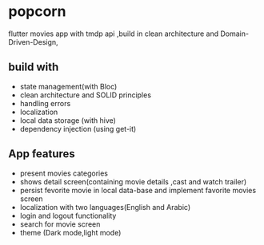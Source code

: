 # popcorn

flutter movies app with tmdp api ,build in clean architecture and Domain-Driven-Design,


## build with

* state management(with Bloc)
* clean architecture and SOLID principles
* handling errors
* localization 
* local data storage (with hive)
* dependency injection (using get-it)


## App features 
* present movies categories 
* shows detail screen(containing movie details ,cast and watch trailer)
* persist fevorite movie in local data-base and implement favorite movies screen
* localization with two languages(English and Arabic)
* login and logout functionality
* search for movie screen
* theme (Dark mode,light mode)
